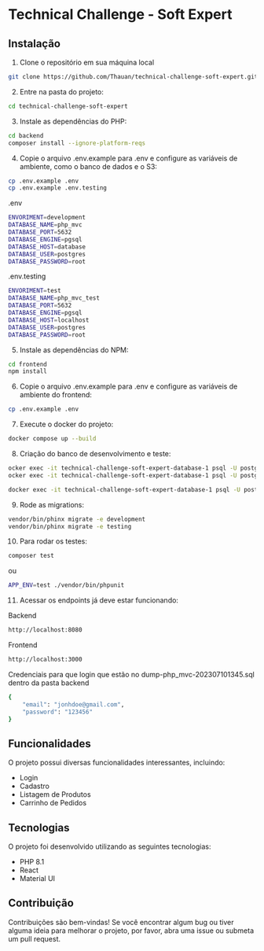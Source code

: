 # Technical Challenge - Soft Expert

## Instalação

1. Clone o repositório em sua máquina local
```bash
git clone https://github.com/Thauan/technical-challenge-soft-expert.git
```

2. Entre na pasta do projeto:
```bash
cd technical-challenge-soft-expert
```

3. Instale as dependências do PHP:
```bash
cd backend
composer install --ignore-platform-reqs
```

4. Copie o arquivo .env.example para .env e configure as variáveis de ambiente, como o banco de dados e o S3:
```bash
cp .env.example .env
cp .env.example .env.testing
```

.env
```bash
ENVORIMENT=development
DATABASE_NAME=php_mvc
DATABASE_PORT=5632
DATABASE_ENGINE=pgsql
DATABASE_HOST=database
DATABASE_USER=postgres
DATABASE_PASSWORD=root
```

.env.testing
```bash
ENVORIMENT=test
DATABASE_NAME=php_mvc_test
DATABASE_PORT=5632
DATABASE_ENGINE=pgsql
DATABASE_HOST=localhost
DATABASE_USER=postgres
DATABASE_PASSWORD=root
```

5. Instale as dependências do NPM:
```bash
cd frontend
npm install
```

6. Copie o arquivo .env.example para .env e configure as variáveis de ambiente do frontend:
```bash
cp .env.example .env
```

7. Execute o docker do projeto:
```bash
docker compose up --build
```

8. Criação do banco de desenvolvimento e teste:
```bash
ocker exec -it technical-challenge-soft-expert-database-1 psql -U postgres -c "CREATE DATABASE php_mvc ENCODING 'LATIN1' TEMPLATE template0 LC_COLLATE 'C' LC_CTYPE 'C';"
ocker exec -it technical-challenge-soft-expert-database-1 psql -U postgres -c "CREATE DATABASE php_mvc_test ENCODING 'LATIN1' TEMPLATE template0 LC_COLLATE 'C' LC_CTYPE 'C';"

docker exec -it technical-challenge-soft-expert-database-1 psql -U postgres -c "GRANT ALL PRIVILEGES ON DATABASE postgres TO postgres;"
```

9. Rode as migrations:
```bash
vendor/bin/phinx migrate -e development
vendor/bin/phinx migrate -e testing
```

10. Para rodar os testes:
```bash
composer test
```
ou
```bash
APP_ENV=test ./vendor/bin/phpunit
```

11. Acessar os endpoints já deve estar funcionando:

Backend
```bash
http://localhost:8080
```
Frontend
```bash
http://localhost:3000
```

Credenciais para que login que estão no dump-php_mvc-202307101345.sql dentro da pasta backend
```bash
{
    "email": "jonhdoe@gmail.com",
    "password": "123456"
}
```

## Funcionalidades

O projeto possui diversas funcionalidades interessantes, incluindo:

* Login
* Cadastro
* Listagem de Produtos
* Carrinho de Pedidos

## Tecnologias
O projeto foi desenvolvido utilizando as seguintes tecnologias:

* PHP 8.1
* React
* Material UI

## Contribuição
Contribuições são bem-vindas! Se você encontrar algum bug ou tiver alguma ideia para melhorar o projeto, por favor, abra uma issue ou submeta um pull request.
